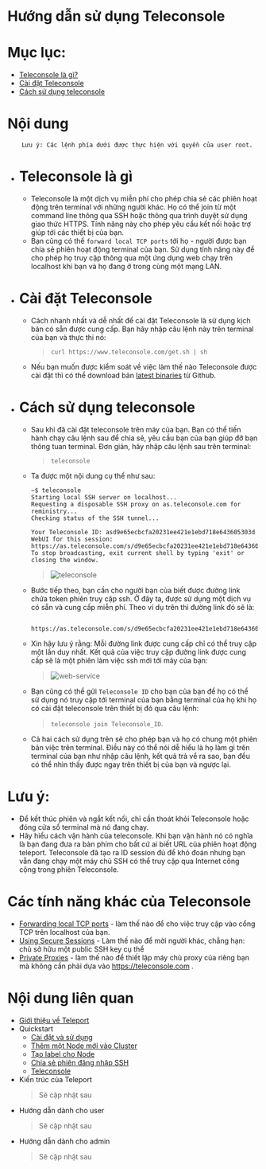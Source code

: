 # Hướng dẫn sử dụng Teleconsole

# Mục lục:

- [Teleconsole là gì?](#whatis)
- [Cài đặt Teleconsole](#settings)
- [Cách sử dụng teleconsole](#used)



# Nội dung
		Lưu ý: Các lệnh phía dưới được thực hiện với quyền của user root.


- # <a name="whatis">Teleconsole là gì</a>

	+ Teleconsole là một dịch vụ miễn phí cho phép chia sẻ các phiên hoạt động trên terminal với những người khác. Họ có thể join từ một command line thông qua SSH hoặc thông qua trình duyệt sử dụng giao thức HTTPS. Tính năng này cho phép yêu cầu kết nối hoặc trợ giúp tới các thiết bị của bạn.
	+ Bạn cũng có thể `forward local TCP ports` tới họ - người được bạn chia sẻ phiên hoạt động terminal của bạn. Sử dụng tính năng này để cho phép họ truy cập thông qua một ứng dụng web chạy trên localhost khi bạn và họ đang ở trong cùng một mạng LAN.

- # <a name="settings">Cài đặt Teleconsole</a>

	+ Cách nhanh nhất và dễ nhất để cài đặt Teleconsole là sử dụng kịch bản có sẳn được cung cấp. Bạn hãy nhập câu lệnh này trên terminal của bạn và thực thi nó:
		> `curl https://www.teleconsole.com/get.sh | sh`

	+ Nếu bạn muốn được kiểm soát về việc làm thế nào Teleconsole được cài đặt thì có thể download bản [latest binaries](https://github.com/gravitational/teleconsole/releases) từ Github.

- # <a name="used">Cách sử dụng teleconsole</a>
	
	+ Sau khi đã cài đặt teleconsole trên máy của bạn. Bạn có thể tiến hành chạy câu lệnh sau để chia sẻ, yêu cầu bạn của bạn giúp đỡ bạn thông tuan terminal. Đơn giản, hãy nhập câu lệnh sau trên terminal:
		> `teleconsole`

	+ Ta được một nội dung cụ thể như sau:

          ~$ teleconsole
          Starting local SSH server on localhost...
          Requesting a disposable SSH proxy on as.teleconsole.com for reministry...
          Checking status of the SSH tunnel...

          Your Teleconsole ID: asd9e65ecbcfa20231ee421e1ebd718e643605303d
          WebUI for this session: https://as.teleconsole.com/s/d9e65ecbcfa20231ee421e1ebd718e643605303d
          To stop broadcasting, exit current shell by typing 'exit' or closing the window.
		
		> ![teleconsole](../../Pictures/Teleport/Quickstart/teleconsole.png)

	+ Bước tiếp theo, bạn cần cho người bạn của biết được đường link chứa token phiên truy cập ssh. Ở đây ta, được sử dụng một dịch vụ có sẵn và cung cấp miễn phí. Theo ví dụ trên thì đường link đó sẽ là: 

		  	https://as.teleconsole.com/s/d9e65ecbcfa20231ee421e1ebd718e643605303d

	+ Xin hãy lưu ý rằng: Mỗi đường link được cung cấp chỉ có thể truy cập một lần duy nhất. Kết quả của việc truy cập đường link được cung cấp sẽ là một phiên làm việc ssh mới tới máy của bạn:
      > ![web-service](../../Pictures/Teleport/Quickstart/web-ser.png)

    + Bạn cũng có thể gửi `Teleconsole ID` cho bạn của bạn để họ có thể sử dụng nó truy cập tới terminal của bạn bằng terminal của họ khi họ có cài đặt teleconsole trên thiết bị đó qua câu lệnh:
		> `teleconsole join Teleconsole_ID`.

	+ Cả hai cách sử dụng trên sẽ cho phép bạn và họ có chung một phiên bản việc trên terminal. Điều này có thể nói dễ hiểu là họ làm gì trên terminal của bạn như nhập câu lệnh, kết quả trả về ra sao, bạn đều có thể nhìn thấy được ngay trên thiết bị của bạn và ngược lại.

# Lưu ý:

- Để kết thúc phiên và ngắt kết nối, chỉ cần thoát khỏi Teleconsole hoặc đóng cửa sổ terminal mà nó đang chạy.
- Hãy hiểu cách vận hành của teleconsole. Khi bạn vận hành nó có nghĩa là bạn đang đưa ra bàn phím cho bất cứ ai biết URL của phiên hoạt động teleport. Teleconsole đã tạo ra ID session đủ để khó đoán nhưng bạn vẫn đang chạy một máy chủ SSH có thể truy cập qua Internet công cộng trong phiên Teleconsole.

# Các tính năng khác của Teleconsole

- [Forwarding local TCP ports](../forwarding-local-tcp-ports.md) - làm thế nào để cho việc truy cập vào cổng TCP trên localhost của bạn.
- [Using Secure Sessions](../teleconsole/using-secure-sessions) - Làm thế nào để mời người khác, chẳng hạn: chủ sở hữu một public SSH key cụ thể
- [Private Proxies](../teleconsole/private-proxies.md) - làm thế nào để thiết lập máy chủ proxy của riêng bạn mà không cần phải dựa vào https://teleconsole.com .

# Nội dung liên quan

- [Giới thiệu về Teleport](../README.md#about)
- Quickstart
	- [Cài đặt và sử dụng](installation.md)
	- [Thêm một Node mới vào Cluster](add-nodes.md#add-nodes)
	- [Tạo label cho Node](add-nodes.md#add-label)
	- [Chia sẻ phiên đăng nhập SSH](sharing-ssh)
	- [Teleconsole](teleconsole.md)
- Kiến trúc của Teleport
	> Sẽ cập nhật sau
- Hướng dẫn dành cho user
	> Sẽ cập nhật sau
- Hướng dẫn dành cho admin
	> Sẽ cập nhật sau